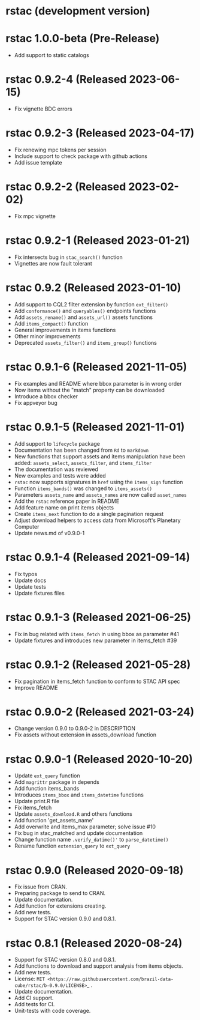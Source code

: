 # rstac (development version)

# rstac 1.0.0-beta (Pre-Release)

* Add support to static catalogs

# rstac 0.9.2-4 (Released 2023-06-15)

* Fix vignette BDC errors

# rstac 0.9.2-3 (Released 2023-04-17)

* Fix renewing mpc tokens per session
* Include support to check package with github actions
* Add issue template

# rstac 0.9.2-2 (Released 2023-02-02)

* Fix mpc vignette

# rstac 0.9.2-1 (Released 2023-01-21)

* Fix intersects bug in `stac_search()` function
* Vignettes are now fault tolerant

# rstac 0.9.2 (Released 2023-01-10)

* Add support to CQL2 filter extension by function `ext_filter()`
* Add `conformance()` and `queryables()` endpoints functions
* Add `assets_rename()` and `assets_url()` assets functions
* Add `items_compact()` function
* General improvements in items functions
* Other minor improvements
* Deprecated `assets_filter()` and `items_group()` functions

# rstac 0.9.1-6 (Released 2021-11-05)

* Fix examples and README where bbox parameter is in wrong order
* Now items without the "match" property can be downloaded
* Introduce a bbox checker
* Fix appveyor bug

# rstac 0.9.1-5 (Released 2021-11-01)

* Add support to `lifecycle` package
* Documentation has been changed from `Rd` to `markdown`
* New functions that support assets and items manipulation have been added: `assets_select`, `assets_filter`, and `items_filter`
* The documentation was reviewed
* New examples and tests were added
* `rstac` now supports signatures in `href` using the `items_sign` function
* Function `items_bands()` was changed to `items_assets()` 
* Parameters `assets_name` and `assets_names` are now called `asset_names`
* Add the `rstac` reference paper in README
* Add feature name on print items objects
* Create `items_next` function to do a single pagination request 
* Adjust download helpers to access data from Microsoft's Planetary Computer
* Update news.md of v0.9.0-1 

# rstac 0.9.1-4 (Released 2021-09-14)

* Fix typos
* Update docs
* Update tests
* Update fixtures files

# rstac 0.9.1-3 (Released 2021-06-25)

* Fix in bug related with `items_fetch` in using bbox as parameter #41
* Update fixtures and introduces new parameter in items_fetch #39

# rstac 0.9.1-2 (Released 2021-05-28)

* Fix pagination in items_fetch function to conform to STAC API spec
* Improve README

# rstac 0.9.0-2 (Released 2021-03-24)

* Change version 0.9.0 to 0.9.0-2 in DESCRIPTION
* Fix assets without extension in assets_download function

# rstac 0.9.0-1 (Released 2020-10-20)

* Update `ext_query` function
* Add `magrittr` package in depends
* Add function items_bands
* Introduces `items_bbox` and `items_datetime` functions
* Update print.R file
* Fix items_fetch
* Update `assets_download.R` and others functions
* Add function 'get_assets_name'
* Add overwrite and items_max parameter; solve issue #10
* Fix bug in stac_matched and update documentation
* Change function name `.verify_datime()'` to `parse_datetime()`
* Rename function `extension_query` to `ext_query`

# rstac 0.9.0 (Released 2020-09-18)

* Fix issue from CRAN.
* Preparing package to send to CRAN.
* Update documentation.
* Add function for extensions creating.
* Add new tests.
* Support for STAC version 0.9.0 and 0.8.1.

# rstac 0.8.1 (Released 2020-08-24)

* Support for STAC version 0.8.0 and 0.8.1.
* Add functions to download and support analysis from items objects.
* Add new tests.
* License: `MIT <https://raw.githubusercontent.com/brazil-data-cube/rstac/b-0.9.0/LICENSE>`_ .
* Update documentation.
* Add CI support.
* Add tests for CI.
* Unit-tests with code coverage.
